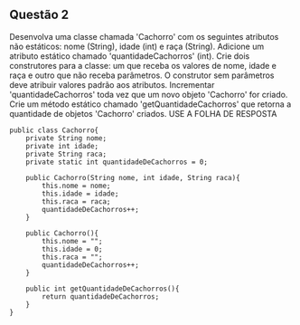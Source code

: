 ## Questão 2
Desenvolva uma classe chamada 'Cachorro' com os seguintes atributos não estáticos: nome (String), idade (int) e raça (String). 
Adicione um atributo estático chamado 'quantidadeCachorros' (int). 
Crie dois construtores para a classe: um que receba os valores de nome, idade e raça e outro que não receba parâmetros. 
O construtor sem parâmetros deve atribuir valores padrão aos atributos. 
Incrementar 'quantidadeCachorros' toda vez que um novo objeto 'Cachorro' for criado. 
Crie um método estático chamado 'getQuantidadeCachorros' que retorna a quantidade de objetos 'Cachorro' criados.
USE A FOLHA DE RESPOSTA

```
public class Cachorro{
    private String nome;
    private int idade;
    private String raca;
    private static int quantidadeDeCachorros = 0;

    public Cachorro(String nome, int idade, String raca){
        this.nome = nome;
        this.idade = idade;
        this.raca = raca;
        quantidadeDeCachorros++;
    }

    public Cachorro(){
        this.nome = "";
        this.idade = 0;
        this.raca = "";
        quantidadeDeCachorros++;
    }

    public int getQuantidadeDeCachorros(){
        return quantidadeDeCachorros;
    }
}
```

